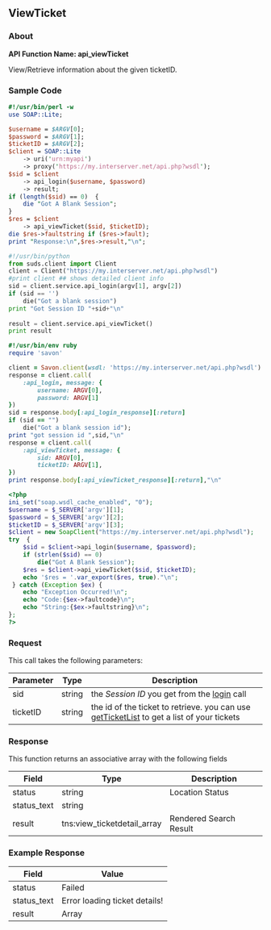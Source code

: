 
## ViewTicket

### About

**API Function Name: api_viewTicket**

View/Retrieve information about the given ticketID.


### Sample Code

```perl
#!/usr/bin/perl -w
use SOAP::Lite;

$username = $ARGV[0];
$password = $ARGV[1];
$ticketID = $ARGV[2];
$client = SOAP::Lite
	-> uri('urn:myapi')
	-> proxy('https://my.interserver.net/api.php?wsdl');
$sid = $client
	-> api_login($username, $password)
	-> result;
if (length($sid) == 0)  {
	die "Got A Blank Session";
} 
$res = $client
	-> api_viewTicket($sid, $ticketID);
die $res->faultstring if ($res->fault);
print "Response:\n",$res->result,"\n";

```

```python
#!/usr/bin/python
from suds.client import Client
client = Client("https://my.interserver.net/api.php?wsdl")
#print client ## shows detailed client info
sid = client.service.api_login(argv[1], argv[2])
if (sid == '')
	die("Got a blank session")
print "Got Session ID "+sid+"\n"
  
result = client.service.api_viewTicket()
print result

```

```ruby
#!/usr/bin/env ruby
require 'savon'

client = Savon.client(wsdl: 'https://my.interserver.net/api.php?wsdl')
response = client.call(
	:api_login, message: {
		username: ARGV[0],
		password: ARGV[1]
})
sid = response.body[:api_login_response][:return]
if (sid == "")
	die("Got a blank session id");
print "got session id ",sid,"\n"
response = client.call(
	:api_viewTicket, message: { 
		sid: ARGV[0], 
		ticketID: ARGV[1], 
})
print response.body[:api_viewTicket_response][:return],"\n"

```

```php
<?php
ini_set("soap.wsdl_cache_enabled", "0");
$username = $_SERVER['argv'][1];
$password = $_SERVER['argv'][2];
$ticketID = $_SERVER['argv'][3];
$client = new SoapClient("https://my.interserver.net/api.php?wsdl");
try  { 
	$sid = $client->api_login($username, $password);
	if (strlen($sid) == 0)
		die("Got A Blank Session");
	$res = $client->api_viewTicket($sid, $ticketID);
	echo '$res = '.var_export($res, true)."\n";
 } catch (Exception $ex) {
	echo "Exception Occurred!\n";
	echo "Code:{$ex->faultcode}\n";
	echo "String:{$ex->faultstring}\n";
}; 
?>

```



### Request

This call takes the following parameters:

Parameter|Type|Description
---------|----|-----------
sid|string|the *Session ID* you get from the [login](#login) call
ticketID|string|the id of the ticket to retrieve. you can use [getTicketList](#getticketlist) to get a list of your tickets


### Response

This function returns an associative array with the following fields

Field|Type|Description
-----|----|-----------
status|string|Location Status
status_text|string|
result|tns:view_ticketdetail_array|Rendered Search Result


### Example Response

<table>
	<thead>
		<tr>
			<th>Field</th>
			<th>Value</th>
		</tr>
	</thead>
	<tbody>
		<tr>
			<td>status</td>
			<td>Failed</td>
		</tr>
		<tr>
			<td>status_text</td>
			<td>Error loading ticket details!</td>
		</tr>
		<tr>
			<td>result</td>
			<td>Array</td>
		</tr>
	</tbody>
</table>


